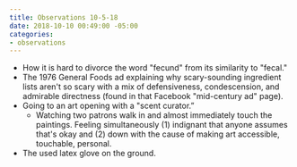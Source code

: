 ```yaml
---
title: Observations 10-5-18
date: 2018-10-10 00:49:00 -05:00
categories:
- observations
---
```


- How it is hard to divorce the word "fecund" from its similarity to "fecal."
- The 1976 General Foods ad explaining why scary-sounding ingredient lists aren't so scary with a mix of defensiveness, condescension, and admirable directness (found in that Facebook "mid-century ad" page).
- Going to an art opening with a "scent curator.”
	- Watching two patrons walk in and almost immediately touch the paintings. Feeling simultaneously (1) indignant that anyone assumes that's okay and (2) down with the cause of making art accessible, touchable, personal.
- The used latex glove on the ground.